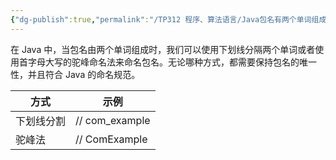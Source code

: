 ```yaml
---
{"dg-publish":true,"permalink":"/TP312 程序、算法语言/Java包名有两个单词组成怎么办/","created":"2024-04-03T17:07:40.125+08:00","updated":"2024-06-01T10:50:58.005+08:00"}
---
```


在 Java 中，当包名由两个单词组成时，我们可以使用下划线分隔两个单词或者使用首字母大写的驼峰命名法来命名包名。无论哪种方式，都需要保持包名的唯一性，并且符合 Java 的命名规范。

| 方式    | 示例             |
| ----- | -------------- |
| 下划线分割 | // com_example |
| 驼峰法   | // ComExample  |
